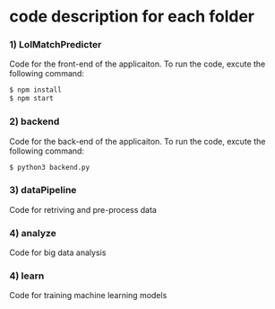 # code description for each folder

### 1) LolMatchPredicter
Code for the front-end of the applicaiton. To run the code, excute the following command:
```sh
$ npm install
$ npm start
```

### 2) backend
Code for the back-end of the applicaiton. To run the code, excute the following command:
```sh
$ python3 backend.py
```

### 3) dataPipeline
Code for retriving and pre-process data

### 4) analyze
Code for big data analysis

### 4) learn
Code for training machine learning models